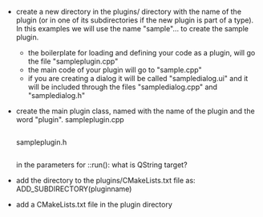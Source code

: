 - create a new directory in the plugins/ directory with the name of the plugin (or in one of its subdirectories if the new plugin is part of a type). In this examples we will use the name "sample"... to create the sample plugin.
  - the boilerplate for loading and defining your code as a plugin, will go the file "sampleplugin.cpp"
  - the main code of your plugin will go to "sample.cpp"
  - if you are creating a dialog it will be called "sampledialog.ui" and it will be included through the files "sampledialog.cpp" and "sampledialog.h"
- create the main plugin class, named with the name of the plugin and the word "plugin".
  sampleplugin.cpp
  <pre>
  </pre>
  sampleplugin.h
  <pre>
  </pre>
  
  in the parameters for ::run(): what is QString target?

- add the directory to the plugins/CMakeLists.txt file as:
    ADD_SUBDIRECTORY(pluginname)
- add a CMakeLists.txt file in the plugin directory
